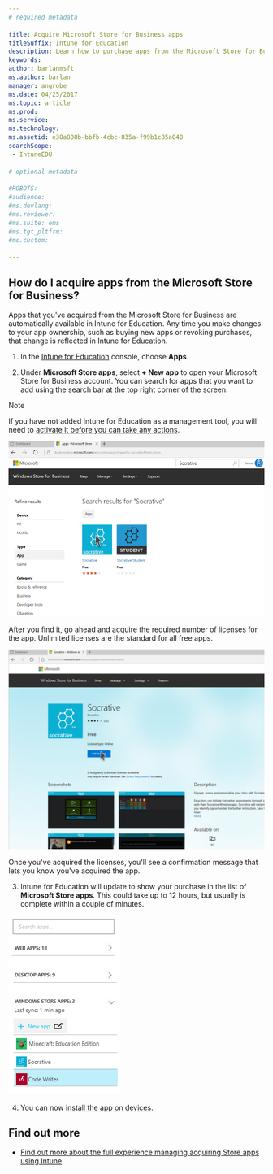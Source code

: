 ```yaml
---
# required metadata

title: Acquire Microsoft Store for Business apps
titleSuffix: Intune for Education
description: Learn how to purchase apps from the Microsoft Store for Business.
keywords:
author: barlanmsft
ms.author: barlan
manager: angrobe
ms.date: 04/25/2017
ms.topic: article
ms.prod:
ms.service:
ms.technology:
ms.assetid: e38a808b-bbfb-4cbc-835a-f99b1c85a048
searchScope:
 - IntuneEDU

# optional metadata

#ROBOTS:
#audience:
#ms.devlang:
#ms.reviewer:
#ms.suite: ems
#ms.tgt_pltfrm:
#ms.custom:

---
```


## How do I acquire apps from the Microsoft Store for Business?

Apps that you've acquired from the Microsoft Store for Business are automatically available in Intune for Education. Any time you make changes to your app ownership, such as buying new apps or revoking purchases, that change is reflected in Intune for Education.

1. In the [Intune for Education](https://intuneeducation.portal.azure.com) console, choose **Apps**.

2. Under **Microsoft Store apps**, select **+ New app** to open your Microsoft Store for Business account. You can search for apps that you want to add using the search bar at the top right corner of the screen.

> [!NOTE]
> If you have not added Intune for Education as a management tool, you will need to [activate it before you can take any actions](https://technet.microsoft.com/itpro/windows/manage/apps-in-windows-store-for-business#licensing-model).

  ![The search screen in the Microsoft Store for Business, showing two results for the search term 'Socrative', one for the Socrative app and the other for the Socrative Student app.](./media/apps-002-search-for-msfb-app.png)

  After you find it, go ahead and acquire the required number of licenses for the app. Unlimited licenses are the standard for all free apps.

  ![The Socrative app screen in the Microsoft Store for Business.](./media/apps-003-get-msfb-app.png)

  Once you've acquired the licenses, you'll see a confirmation message that lets you know you've acquired the app.

3. Intune for Education will update to show your purchase in the list of **Microsoft Store apps**. This could take up to 12 hours, but usually is complete within a couple of minutes.

  ![The sidebar of the apps page, which shows the Socrative app successfully added to the list of Microsoft Store apps.](./media/apps-004-sidebar-list-of-msfb-apps.png)

4. You can now [install the app on devices](install-apps.md).

## Find out more
- [Find out more about the full experience managing acquiring Store apps using Intune](https://docs.microsoft.com/intune/deploy-use/manage-apps-you-purchased-from-the-windows-store-for-business-with-microsoft-intune)
